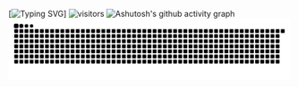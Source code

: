 [![Typing SVG](https://readme-typing-svg.demolab.com?font=Fira+Code&weight=500&size=30&pause=1000&center=true&vCenter=true&width=435&lines=Welcome;Wominjeka)]
![visitors](https://visitor-badge.glitch.me/badge?page_id=page.id&left_color=green&right_color=red)
![Ashutosh's github activity graph](https://github-readme-activity-graph.vercel.app/graph?username=Tianze-Unimelb)
<picture>
  <source media="(prefers-color-scheme: dark)" srcset="https://raw.githubusercontent.com/Tianze-Unimelb/Tianze-Unimelb/output/github-contribution-grid-snake-dark.svg">
  <source media="(prefers-color-scheme: light)" srcset="https://raw.githubusercontent.com/Tianze-Unimelb/Tianze-Unimelb/output/github-contribution-grid-snake.svg">
  <img alt="github contribution grid snake animation" src="https://raw.githubusercontent.com/Tianze-Unimelb/Tianze-Unimelb/output/github-contribution-grid-snake.svg">
</picture>
